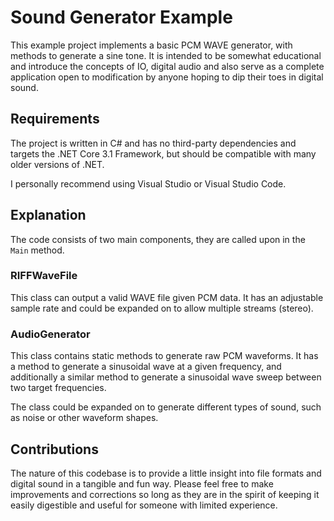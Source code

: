 ﻿# Sound Generator Example

This example project implements a basic PCM WAVE generator, with methods to
generate a sine tone. It is intended to be somewhat educational and introduce
the concepts of IO, digital audio and also serve as a complete application open
to modification by anyone hoping to dip their toes in digital sound.

## Requirements

The project is written in C# and has no third-party dependencies and targets
the .NET Core 3.1 Framework, but should be compatible with many older versions
of .NET.

I personally recommend using Visual Studio or Visual Studio Code.

## Explanation

The code consists of two main components, they are called upon in the `Main`
method.

### RIFFWaveFile

This class can output a valid WAVE file given PCM data. It has an adjustable
sample rate and could be expanded on to allow multiple streams (stereo).

### AudioGenerator

This class contains static methods to generate raw PCM waveforms. It has a
method to generate a sinusoidal wave at a given frequency, and additionally a
similar method to generate a sinusoidal wave sweep between two target
frequencies.

The class could be expanded on to generate different types of sound, such as
noise or other waveform shapes.

## Contributions

The nature of this codebase is to provide a little insight into file formats and
digital sound in a tangible and fun way. Please feel free to make improvements
and corrections so long as they are in the spirit of keeping it easily
digestible and useful for someone with limited experience.